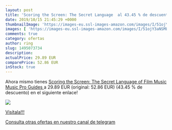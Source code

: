 ```yaml
---
layout: post
title: 'Scoring the Screen: The Secret Language  al 43.45 % de descuento'
date: 2019/10/15 21:45:29 +0000
thumbnailImage: 'https://images-eu.ssl-images-amazon.com/images/I/51ojY3aNSML._SL200_.jpg'
images: [ 'https://images-eu.ssl-images-amazon.com/images/I/51ojY3aNSML._SL200_.jpg' ]
comments: true
category: ofertas
author: ring
slug: 1495073734
description:
actualPrice: 29.89 EUR
comparePrice: 52.86 EUR
inStock: true
---
```


Ahora mismo tienes [Scoring the Screen: The Secret Language of Film Music  Music Pro Guides ](https://www.amazon.com/dp/1495073734/?tag=redken08-20) a 29.89 EUR (original: 52.86 EUR) (43.45 %  de descuento) en el siguiente enlace!

[![](https://images-eu.ssl-images-amazon.com/images/I/51ojY3aNSML._SL200_.jpg)](https://www.amazon.com/dp/1495073734/?tag=redken08-20)

[Visítala!!!](https://www.amazon.com/dp/1495073734/?tag=redken08-20)

[Consulta otras ofertas en nuestro canal de telegram](https://t.me/s/ofertas25)
